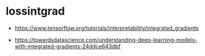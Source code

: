 # lossintgrad

- https://www.tensorflow.org/tutorials/interpretability/integrated_gradients

- https://towardsdatascience.com/understanding-deep-learning-models-with-integrated-gradients-24ddce643dbf

